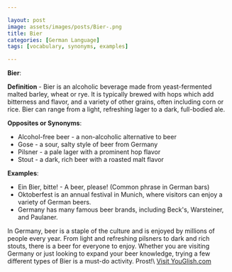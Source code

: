 ```yaml
---

layout: post
image: assets/images/posts/Bier-.png
title: Bier 
categories: [German Language]
tags: [vocabulary, synonyms, examples]

---
```


**Bier**: 

**Definition** - Bier is an alcoholic beverage made from yeast-fermented malted barley, wheat or rye. It is typically brewed with hops which add bitterness and flavor, and a variety of other grains, often including corn or rice. Bier can range from a light, refreshing lager to a dark, full-bodied ale.

**Opposites or Synonyms**: 
- Alcohol-free beer - a non-alcoholic alternative to beer
- Gose - a sour, salty style of beer from Germany
- Pilsner - a pale lager with a prominent hop flavor
- Stout - a dark, rich beer with a roasted malt flavor

**Examples**: 
- Ein Bier, bitte! - A beer, please! (Common phrase in German bars)
- Oktoberfest is an annual festival in Munich, where visitors can enjoy a variety of German beers.
- Germany has many famous beer brands, including Beck's, Warsteiner, and Paulaner.

In Germany, beer is a staple of the culture and is enjoyed by millions of people every year. From light and refreshing pilsners to dark and rich stouts, there is a beer for everyone to enjoy. Whether you are visiting Germany or just looking to expand your beer knowledge, trying a few different types of Bier is a must-do activity. Prost!\ <a id="yg-widget-0" class="youglish-widget" data-query="Bier " data-lang="german" data-components="8412" data-auto-start="0" data-bkg-color="theme_light" data-title="How%20to%20pronounce%20Bier %20in%20German"  rel="nofollow" href="https://youglish.com">Visit YouGlish.com</a><script async src="https://youglish.com/public/emb/widget.js" charset="utf-8"></script>